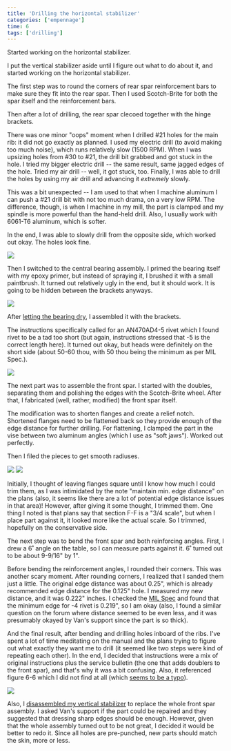 ```yaml
---
title: 'Drilling the horizontal stabilizer'
categories: ['empennage']
time: 6
tags: ['drilling']
---
```


Started working on the horizontal stabilizer.

<!-- more -->

I put the vertical stabilizer aside until I figure out what to do about it, and started working on the horizontal stabilizer. 

The first step was to round the corners of rear spar reinforcement bars to make sure they fit into the rear spar. Then I used Scotch-Brite for both the spar itself and the reinforcement bars.

Then after a lot of drilling, the rear spar clecoed together with the hinge brackets.

There was one minor "oops" moment when I drilled #21 holes for the main rib: it did not go exactly as planned. I used my electric drill (to avoid making too much noise), which runs relatively slow (1500 RPM). When I was upsizing holes from #30 to #21, the drill bit grabbed and got stuck in the hole. I tried my bigger electric drill -- the same result, same jagged edges of the hole. Tried my air drill -- well, it got stuck, too. Finally, I was able to drill the holes by using my air drill and advancing it _extremely_ slowly.

This was a bit unexpected -- I am used to that when I machine aluminum I can push a #21 drill bit with not too much drama, on a very low RPM. The difference, though, is when I machine in my mill, the part is clamped and my spindle is more powerful than the hand-held drill. Also, I usually work with 6061-T6 aluminum, which is softer.

In the end, I was able to slowly drill from the opposite side, which worked out okay. The holes look fine.

![](0-drilling-the-holes.jpeg)

Then I switched to the central bearing assembly. I primed the bearing itself with my epoxy primer, but instead of spraying it, I brushed it with a small paintbrush. It turned out relatively ugly in the end, but it should work. It is going to be hidden between the brackets anyways.

![](1-flanged-bearing-primed.jpeg)

After [letting the bearing dry](2-flanged-bearing-drying.jpeg), I assembled it with the brackets.

The instructions specifically called for an AN470AD4-5 rivet which I found rivet to be a tad too short (but again, instructions stressed that -5 is the correct length here). It turned out okay, but heads were definitely on the short side (about 50-60 thou, with 50 thou being the minimum as per MIL Spec.).

![](3-bearing-assembly.jpeg)

The next part was to assemble the front spar. I started with the doubles, separating them and polishing the edges with the Scotch-Brite wheel. After that, I fabricated (well, rather, modified) the front spar itself.

The modification was to shorten flanges and create a relief notch. Shortened flanges need to be flattened back so they provide enough of the edge distance for further drilling. For flattening, I clamped the part in the vise between two aluminum angles (which I use as "soft jaws"). Worked out perfectly.

Then I filed the pieces to get smooth radiuses.

![](6-front-spar-relief-notches.jpeg)
![](7-front-spar-relief-notches-2.jpeg)

Initially, I thought of leaving flanges square until I know how much I could trim them, as I was intimidated by the note "maintain min. edge distance" on the plans (also, it seems like there are a lot of potential edge distance issues in that area)! However, after giving it some thought, I trimmed them. One thing I noted is that plans say that section F-F is a "3/4 scale", but when I place part against it, it looked more like the actual scale. So I trimmed, hopefully on the conservative side.

The next step was to bend the front spar and both reinforcing angles. First, I drew a 6˚ angle on the table, so I can measure parts against it. 6˚ turned out to be about 9-9/16" by 1".

Before bending the reinforcement angles, I rounded their corners. This was another scary moment. After rounding corners, I realized that I sanded them just a little. The original edge distance was about 0.25", which is already recommended edge distance for the 0.125" hole. I measured my new distance, and it was 0.222" inches. I checked the [MIL Spec](https://www.vansaircraft.com/wp-content/uploads/2019/02/MIL-R-47196A_MI.pdf) and found that the minimum edge for -4 rivet is 0.219", so I am okay (also, I found a similar question on the forum where distance seemed to be even less, and it was presumably okayed by Van's support since the part is so thick).

And the final result, after bending and drilling holes inboard of the ribs. I've spent a lot of time meditating on the manual and the plans trying to figure out what exactly they want me to drill (it seemed like two steps were kind of repeating each other). In the end, I decided that instructions were a mix of original instructions plus the service bulletin (the one that adds doublers to the front spar), and that's why it was a bit confusing. Also, it referenced figure 6-6 which I did not find at all (which [seems to be a typo](https://vansairforce.net/community/showthread.php?t=206330)). 

![](11-everything-bent.jpeg)

Also, I [disassembled my vertical stabilizer](12-vertical-stabilizer-disassembled.jpeg) to replace the whole front spar assembly. I asked Van's support if the part could be repaired and they suggested that dressing sharp edges should be enough. However, given that the whole assembly turned out to be not great, I decided it would be better to redo it. Since all holes are pre-punched, new parts should match the skin, more or less.  